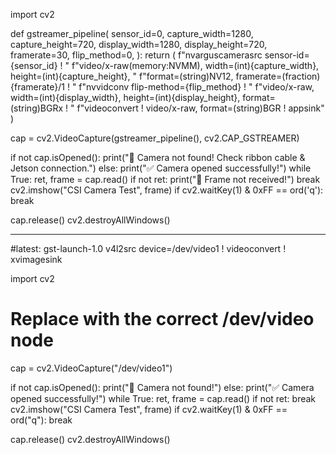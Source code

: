 import cv2

def gstreamer_pipeline(
    sensor_id=0,
    capture_width=1280,
    capture_height=720,
    display_width=1280,
    display_height=720,
    framerate=30,
    flip_method=0,
):
    return (
        f"nvarguscamerasrc sensor-id={sensor_id} ! "
        f"video/x-raw(memory:NVMM), width=(int){capture_width}, height=(int){capture_height}, "
        f"format=(string)NV12, framerate=(fraction){framerate}/1 ! "
        f"nvvidconv flip-method={flip_method} ! "
        f"video/x-raw, width=(int){display_width}, height=(int){display_height}, format=(string)BGRx ! "
        f"videoconvert ! video/x-raw, format=(string)BGR ! appsink"
    )

cap = cv2.VideoCapture(gstreamer_pipeline(), cv2.CAP_GSTREAMER)

if not cap.isOpened():
    print("🚨 Camera not found! Check ribbon cable & Jetson connection.")
else:
    print("✅ Camera opened successfully!")
    while True:
        ret, frame = cap.read()
        if not ret:
            print("🚨 Frame not received!")
            break
        cv2.imshow("CSI Camera Test", frame)
        if cv2.waitKey(1) & 0xFF == ord('q'):
            break

cap.release()
cv2.destroyAllWindows()
__________________________________________________________________________________________________________________________



#latest:
gst-launch-1.0 v4l2src device=/dev/video1 ! videoconvert ! xvimagesink




import cv2

# Replace with the correct /dev/video node
cap = cv2.VideoCapture("/dev/video1")

if not cap.isOpened():
    print("🚨 Camera not found!")
else:
    print("✅ Camera opened successfully!")
    while True:
        ret, frame = cap.read()
        if not ret:
            break
        cv2.imshow("CSI Camera Test", frame)
        if cv2.waitKey(1) & 0xFF == ord("q"):
            break

cap.release()
cv2.destroyAllWindows()

